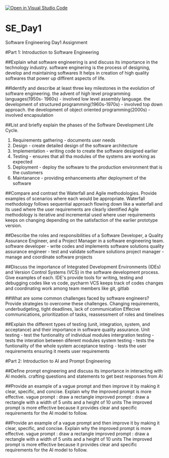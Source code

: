[![Open in Visual Studio Code](https://classroom.github.com/assets/open-in-vscode-2e0aaae1b6195c2367325f4f02e2d04e9abb55f0b24a779b69b11b9e10269abc.svg)](https://classroom.github.com/online_ide?assignment_repo_id=16938781&assignment_repo_type=AssignmentRepo)
# SE_Day1
Software Engineering Day1 Assignment

#Part 1: Introduction to Software Engineering

##Explain what software engineering is and discuss its importance in the technology industry.
software enginering is the process of designing, develop and maintaining softwares
It helps in creation of high quality softwares that power up diffirent aspects of life.

##Identify and describe at least three key milestones in the evolution of software engineering.
the advent of high level programming languages(1950s- 1960s) - involved low level assembly language.
the development of structured programming(1960s-1970s) - involved top down approach.
the development of object oriented programming(2000s) - involved encapsulation

##List and briefly explain the phases of the Software Development Life Cycle.
1. Requirements gathering - documents user needs
2. Design - create detailed design of the software architecture
3. Implementation - writing code to create the software designed earlier
4. Testing - ensures that all tha modules of the systems are working as expected
5. Deployment - deploy the software to the production environment that is the customers
6. Maintanance - providing enhancements after deployment of the software 


##Compare and contrast the Waterfall and Agile methodologies. Provide examples of scenarios where each would be appropriate.
Waterfall methodology follows sequential approach flowing down like a waterfall and its used where the user requirements are clearly identified
Agile methodology is iterative and incremental  used where user requirements keeps on changing depending on the satisfaction of the earlier prototype version.

##Describe the roles and responsibilities of a Software Developer, a Quality Assurance Engineer, and a Project Manager in a software engineering team.
software developer - write codes and implements software solutions
quality assurance engineer - test and validate software solutions
project manager - manage and coordinate software projects


##Discuss the importance of Integrated Development Environments (IDEs) and Version Control Systems (VCS) in the software development process. Give examples of each.
IDE's provide tools for writing, testing and debugging codes like vs code, pycharm
VCS keeps track of codes changes and coordinating work among team members like git, gitlab


##What are some common challenges faced by software engineers? Provide strategies to overcome these challenges.
Changing requirements, underbudgeting, tight deadlines, lack of communication
Effecive communications, prioritization of tasks, reassessment of roles and timelines

##Explain the different types of testing (unit, integration, system, and acceptance) and their importance in software quality assurance.
Unit testing - test the funtionality of individual modules
intergration testing - tests the interation between diferent modules
system testing - tests the funtionality of the whole system
acceptance testing - tests the user requirements ensuring it meets user requirements


#Part 2: Introduction to AI and Prompt Engineering

##Define prompt engineering and discuss its importance in interacting with AI models.
crafting questions and statements to get best responses from AI

##Provide an example of a vague prompt and then improve it by making it clear, specific, and concise. Explain why the improved prompt is more effective.
vague prompt : draw a rectangle
improved prompt : draw a rectangle with a width of 5 units and a height of 10 units
The improved prompt is more effective because it provides clear and specific requirements for the AI model to follow.


##Provide an example of a vague prompt and then improve it by making it clear, specific, and concise. Explain why the improved prompt is more effective.
vague prompt : draw a rectangle
improved prompt : draw a rectangle with a width of 5 units and a height of 10 units
The improved prompt is more effective because it provides clear and specific requirements for the AI model to follow.

